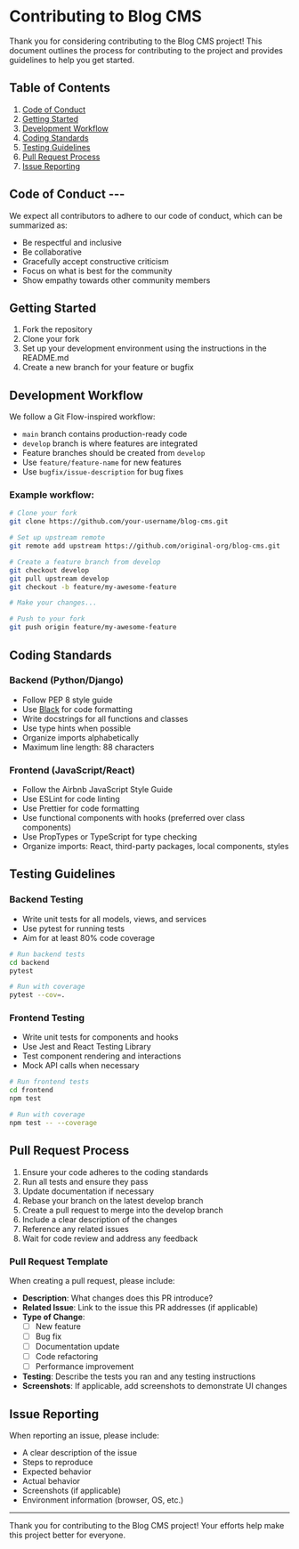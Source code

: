 # Contributing to Blog CMS

Thank you for considering contributing to the Blog CMS project! This document outlines the process for contributing to the project and provides guidelines to help you get started.

## Table of Contents

1. [Code of Conduct](#code-of-conduct)
2. [Getting Started](#getting-started)
3. [Development Workflow](#development-workflow)
4. [Coding Standards](#coding-standards)
5. [Testing Guidelines](#testing-guidelines)
6. [Pull Request Process](#pull-request-process)
7. [Issue Reporting](#issue-reporting)

## Code of Conduct ---

We expect all contributors to adhere to our code of conduct, which can be summarized as:

- Be respectful and inclusive
- Be collaborative
- Gracefully accept constructive criticism
- Focus on what is best for the community
- Show empathy towards other community members

## Getting Started

1. Fork the repository
2. Clone your fork
3. Set up your development environment using the instructions in the README.md
4. Create a new branch for your feature or bugfix

## Development Workflow

We follow a Git Flow-inspired workflow:

- `main` branch contains production-ready code
- `develop` branch is where features are integrated
- Feature branches should be created from `develop`
- Use `feature/feature-name` for new features
- Use `bugfix/issue-description` for bug fixes

### Example workflow:

```bash
# Clone your fork
git clone https://github.com/your-username/blog-cms.git

# Set up upstream remote
git remote add upstream https://github.com/original-org/blog-cms.git

# Create a feature branch from develop
git checkout develop
git pull upstream develop
git checkout -b feature/my-awesome-feature

# Make your changes...

# Push to your fork
git push origin feature/my-awesome-feature
```

## Coding Standards

### Backend (Python/Django)

- Follow PEP 8 style guide
- Use [Black](https://black.readthedocs.io/) for code formatting
- Write docstrings for all functions and classes
- Use type hints when possible
- Organize imports alphabetically
- Maximum line length: 88 characters

### Frontend (JavaScript/React)

- Follow the Airbnb JavaScript Style Guide
- Use ESLint for code linting
- Use Prettier for code formatting
- Use functional components with hooks (preferred over class components)
- Use PropTypes or TypeScript for type checking
- Organize imports: React, third-party packages, local components, styles

## Testing Guidelines

### Backend Testing

- Write unit tests for all models, views, and services
- Use pytest for running tests
- Aim for at least 80% code coverage

```bash
# Run backend tests
cd backend
pytest

# Run with coverage
pytest --cov=.
```

### Frontend Testing

- Write unit tests for components and hooks
- Use Jest and React Testing Library
- Test component rendering and interactions
- Mock API calls when necessary

```bash
# Run frontend tests
cd frontend
npm test

# Run with coverage
npm test -- --coverage
```

## Pull Request Process

1. Ensure your code adheres to the coding standards
2. Run all tests and ensure they pass
3. Update documentation if necessary
4. Rebase your branch on the latest develop branch
5. Create a pull request to merge into the develop branch
6. Include a clear description of the changes
7. Reference any related issues
8. Wait for code review and address any feedback

### Pull Request Template

When creating a pull request, please include:

- **Description**: What changes does this PR introduce?
- **Related Issue**: Link to the issue this PR addresses (if applicable)
- **Type of Change**: 
  - [ ] New feature
  - [ ] Bug fix
  - [ ] Documentation update
  - [ ] Code refactoring
  - [ ] Performance improvement
- **Testing**: Describe the tests you ran and any testing instructions
- **Screenshots**: If applicable, add screenshots to demonstrate UI changes

## Issue Reporting

When reporting an issue, please include:

- A clear description of the issue
- Steps to reproduce
- Expected behavior
- Actual behavior
- Screenshots (if applicable)
- Environment information (browser, OS, etc.)

---

Thank you for contributing to the Blog CMS project! Your efforts help make this project better for everyone. 
